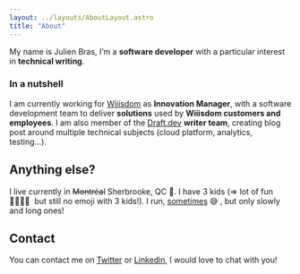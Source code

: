```yaml
---
layout: ../layouts/AboutLayout.astro
title: "About"
---
```


My name is Julien Bras, I’m a **software developer** with a particular interest in **technical writing**.

### In a nutshell

I am currently working for [Wiiisdom](https://wiiisdom.com/) as **Innovation Manager**, with a software development team to deliver **solutions** used by **Wiiisdom customers and employees**. I am also member of the [Draft.dev](http://draft.dev/) **writer team**, creating blog post around multiple technical subjects (cloud platform, analytics, testing...).

## Anything else?

I live currently in ~~Montréal~~ Sherbrooke, QC 🍁. I have 3 kids (⇒ lot of fun 👨‍👩‍👧‍👦  but still no emoji with 3 kids!). I run, [sometimes](https://statistik.d-u-v.org/getresultperson.php?runner=803064) 😅 , but only slowly and long ones!

## Contact

You can contact me on [Twitter](https://twitter.com/_julbrs) or [Linkedin](https://www.linkedin.com/in/julienbras/), I would love to chat with you!
